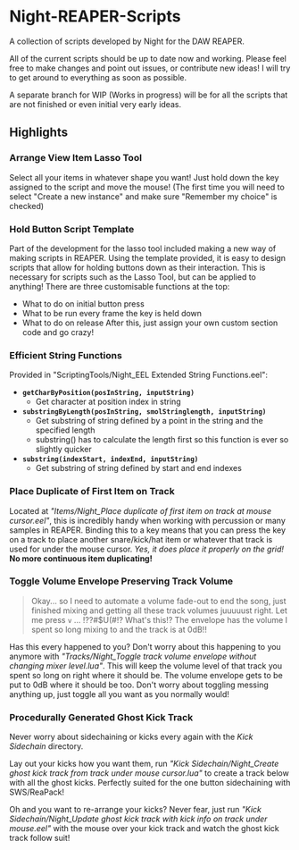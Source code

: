 # Night-REAPER-Scripts

A collection of scripts developed by Night for the DAW REAPER.

All of the current scripts should be up to date now and working.  Please feel free to make changes and point out issues, or contribute new ideas!  I will try to get around to everything as soon as possible.

A separate branch for WIP (Works in progress) will be for all the scripts that are not finished or even initial very early ideas.

## Highlights
### Arrange View Item Lasso Tool
Select all your items in whatever shape you want!  Just hold down the key assigned to the script and move the mouse!  (The first time you will need to select "Create a new instance" and make sure "Remember my choice" is checked)

### Hold Button Script Template
Part of the development for the lasso tool included making a new way of making scripts in REAPER.  Using the template provided, it is easy to design scripts that allow for holding buttons down as their interaction.  This is necessary for scripts such as the Lasso Tool, but can be applied to anything!  There are three customisable functions at the top:
- What to do on initial button press
- What to be run every frame the key is held down
- What to do on release
After this, just assign your own custom section code and go crazy!

### Efficient String Functions
Provided in "ScriptingTools/Night_EEL Extended String Functions.eel":
- **`getCharByPosition(posInString, inputString)`**
  - Get character at position index in string
- **`substringByLength(posInString, smolStringlength, inputString)`**
  - Get substring of string defined by a point in the string and the specified length
  - substring() has to calculate the length first so this function is ever so slightly quicker
- **`substring(indexStart, indexEnd, inputString)`**
  - Get substring of string defined by start and end indexes
  
### Place Duplicate of First Item on Track
Located at *"Items/Night_Place duplicate of first item on track at mouse cursor.eel"*, this is incredibly handy when working with percussion or many samples in REAPER.  Binding this to a key means that you can press the key on a track to place another snare/kick/hat item or whatever that track is used for under the mouse cursor.  *Yes, it does place it properly on the grid!*  **No more continuous item duplicating!**

### Toggle Volume Envelope Preserving Track Volume
> Okay... so I need to automate a volume fade-out to end the song, just finished mixing and getting all these track volumes juuuuust right.  Let me press `v` ... !??#$U(#!?  What's this!?  The envelope has the volume I spent so long mixing to and the track is at 0dB!!

Has this every happened to you?  Don't worry about this happening to you anymore with *"Tracks/Night_Toggle track volume envelope without changing mixer level.lua"*.  This will keep the volume level of that track you spent so long on right where it should be.  The volume envelope gets to be put to 0dB where it should be too.  Don't worry about toggling messing anything up, just toggle all you want as you normally would!

### Procedurally Generated Ghost Kick Track
Never worry about sidechaining or kicks every again with the *Kick Sidechain* directory.

Lay out your kicks how you want them, run *"Kick Sidechain/Night_Create ghost kick track from track under mouse cursor.lua"* to create a track below with all the ghost kicks.  Perfectly suited for the one button sidechaining with SWS/ReaPack!

Oh and you want to re-arrange your kicks?  Never fear, just run *"Kick Sidechain/Night_Update ghost kick track with kick info on track under mouse.eel"* with the mouse over your kick track and watch the ghost kick track follow suit!
